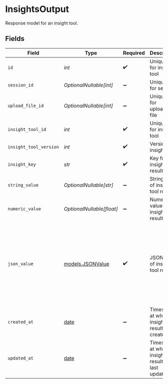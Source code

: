 # InsightsOutput

Response model for an insight tool.


## Fields

| Field                                                                                                                        | Type                                                                                                                         | Required                                                                                                                     | Description                                                                                                                  | Example                                                                                                                      |
| ---------------------------------------------------------------------------------------------------------------------------- | ---------------------------------------------------------------------------------------------------------------------------- | ---------------------------------------------------------------------------------------------------------------------------- | ---------------------------------------------------------------------------------------------------------------------------- | ---------------------------------------------------------------------------------------------------------------------------- |
| `id`                                                                                                                         | *int*                                                                                                                        | :heavy_check_mark:                                                                                                           | Unique ID for insight tool                                                                                                   | 1                                                                                                                            |
| `session_id`                                                                                                                 | *OptionalNullable[int]*                                                                                                      | :heavy_minus_sign:                                                                                                           | Unique ID for session                                                                                                        | 12341                                                                                                                        |
| `upload_file_id`                                                                                                             | *OptionalNullable[int]*                                                                                                      | :heavy_minus_sign:                                                                                                           | Unique ID for uploaded file                                                                                                  | 12535                                                                                                                        |
| `insight_tool_id`                                                                                                            | *int*                                                                                                                        | :heavy_check_mark:                                                                                                           | Unique ID for insight tool                                                                                                   | 34531                                                                                                                        |
| `insight_tool_version`                                                                                                       | *int*                                                                                                                        | :heavy_check_mark:                                                                                                           | Version of insight tool                                                                                                      | 1                                                                                                                            |
| `insight_key`                                                                                                                | *str*                                                                                                                        | :heavy_check_mark:                                                                                                           | Key for insight tool result                                                                                                  | summary                                                                                                                      |
| `string_value`                                                                                                               | *OptionalNullable[str]*                                                                                                      | :heavy_minus_sign:                                                                                                           | String value of insight tool result                                                                                          | This is a summary of the call                                                                                                |
| `numeric_value`                                                                                                              | *OptionalNullable[float]*                                                                                                    | :heavy_minus_sign:                                                                                                           | Numeric value of insight tool result                                                                                         | 1                                                                                                                            |
| `json_value`                                                                                                                 | [models.JSONValue](../models/jsonvalue.md)                                                                                   | :heavy_check_mark:                                                                                                           | JSON value of insight tool result                                                                                            | {<br/>"content": " was there anything else that I can assist you with other than this",<br/>"role": "assistant",<br/>"start_time": 289<br/>} |
| `created_at`                                                                                                                 | [date](https://docs.python.org/3/library/datetime.html#date-objects)                                                         | :heavy_minus_sign:                                                                                                           | Timestamp at which insight tool result was created                                                                           | 2025-04-28T00:00:00Z                                                                                                         |
| `updated_at`                                                                                                                 | [date](https://docs.python.org/3/library/datetime.html#date-objects)                                                         | :heavy_minus_sign:                                                                                                           | Timestamp at which insight tool result was last updated                                                                      | 2025-04-29T00:00:00Z                                                                                                         |